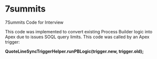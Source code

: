 # 7summits
7Summits Code for Interview

This code was implemented to convert existing Process Builder logic into Apex due to issues SOQL query limits.  This code was called by an Apex trigger:

  <p><strong>QuoteLineSyncTriggerHelper.runPBLogic(trigger.new, trigger.old); </strong></p>
